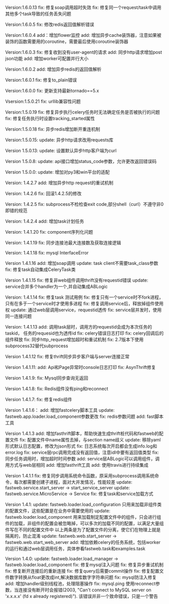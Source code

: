 

Version:1.6.0.13
    fix: 修复soap调用超时失效
    fix: 修复同一个request/task中调用其他多个task导致的任务丢失问题

Version:1.6.0.5
    fix: 修改redis返回值解析错误


Version:1.6.0.4
    add：增加flower监控
    add: 增加异步cache装饰器，注意如果被装饰的函数需要用的coroutine，需要最后使用coroutine装饰器


Version:1.6.0.3
    fix: 修复收到没有user-agent的请求
    add: 同步http请求增加post json功能
    add: 增加worker可配置并行大小


Version:1.6.0.2
    add: 增加异步redis的返回值解析


Version:1.6.0.1
    fix: 修复to_plain错误


Version:1.6.0.0
    fix: 更新支持最新tornado==5.x

Vsersion:1.5.0.21
    fix: urllib兼容性问题

Version:1.5.0.19
    fix: 修复异步执行celery任务时无法确定任务是否被执行的问题
    fix: 修复任务执行时设置tracking_started属性

Version:1.5.0.18
    fix: 异步redis增加断开重连机制

Version:1.5.0.15:
    update: 异步http请求改用requests库

Version 1.5.0.13:
    update: 设置默认异步http客户端为curl

Version 1.5.0.8:
    update: api接口增加status_code参数，允许更改返回错误码

Version 1.5.0.0:
    update: 增加对py3和win平台的适配

Version: 1.4.2.7
    add: 增加异步http request的重试机制

Version: 1.4.2.6
    fix: 回滚1.4.2.5的修改

Version: 1.4.2.5
    fix: subprocess不检检查exit code,部分shell（curl）不遵守非0即错的规范

Version: 1.4.2.4
    add: 增加task计划任务

Version: 1.4.1.20
    fix: component序列化问题

Version: 1.4.1.19
    fix: 同步连接池最大连接数及获取连接逻辑

Version: 1.4.1.18
    fix: mysql InterfaceError

Version 1.4.1.16
    add: 增加soap调用
    update: task client不需要task_class参数
    fix: 修复task自动集成CeleryTask类

Version 1.4.1.15
    fix: 修复非web组件调用thrift没有requestid错误
    update: service合并多个handler为一个,并自动集成ABLogic

Version: 1.4.1.14
    fix: 修复task 测试用例
    fix: 修复只有一个service时不fork进程，只有在多于一个service时才使用多进程
    fix: 修复调用service后，释放掉组件使用权
    update: 通过web层调用service，requestid透传
    fix: service层并发时，使用同一连接问题

Version: 1.4.1.13
    add: 调用task层时，调用方的requestid会成为本次任务的taskid， 任务的requesid也为透传id
    fix: celery错误日志打印
    fix: celery回调后的组件释放
    fix: 同步http_request增加超时和重试机制
    fix: 2.7版本下使用subprocess32替代subprocess


Version 1.4.1.12
    fix: 修复thrift同步异步客户端与server连接正常


Version 1.4.1.11:
    add: Api和Page异常时console日志打印
    fix: AsynThrift修复


Version 1.4.1.9:
    fix: Mysql同步查询无返回


Version 1.4.1.8:
    fix: Redis组件没有ping和reconnect


Version 1.4.1.7:
    fix: 修复redis组件


Version 1.4.1.6：
    add: 增加fastcelery脚本工具
    update: fastweb.app.loader.load_component参数更改
    fix: redis参数问题
    add: fast脚本工具

Version 1.4.1.3
    add: 增加fasthrift脚本，帮助快速生成thrift桩代码和fastweb的配置文件
    fix: 配置文件中name属性去掉，与section name歧义
    update: 移除yaml形式默认日志配置，修改为json形式
    fix: 日志系统每次开启都会生成info.log和error.log
    fix: service层rpc调用完成没有返回值，注意idl中要有返回值类型
    fix: 同步任务调用时，增加超时时间参数
    add: service层ABLogic可以调用组件，调用方式与web层相同
    add: 增加fasthrift工具
    add: 使用travis进行持续集成


Version 1.4.1.1
    fix: 修复同步调用系统命令函数，原采用subprocess调用系统命令，每次都需要创建子进程，面对大并发情况，性能较差
    update: fastweb.service.start_server -> start_service_server
    update: fastweb.service.MicroService -> Service
    fix: 修复task和service加载方式


Version 1.4.1:
    update: fastweb.loader.load_configuration 只用来加载非组件类的配置文件，这些配置是在业务中需要使用的
    update: fastweb.loader.load_component 用来加载制定配置文件中的组件，只会进行组件的加载，非组件的配置会被忽略掉，可以多次的加载不同的配置，以满足大量组件写在不同的配置文件中
            以上两条是为了配置文件的分离，使它们在物理上就是隔离的，防止混淆
    update: fastweb.web.start_server -> fastweb.web.start_web_server
    add: 增加依赖celery的任务系统，包括worker的运行和通过web层调用任务，具体参看fastweb.task和examples.task


Version 1.4.0:
    update: fastweb.loader.load_manager -> fastweb.loader.load_component
    fix: 修复mysql注入问题
    fix: 修复异步重试机制
    fix: 修复断开连接后的重新连接
    fix: 修复query后需要commit操作
    fix: 修复配置文件数字转换从float更改成int,解决数据库数字字符串问题
    fix: mysql防注入修复
    add: 增加handler级别线程池，处理阻塞操作
    fix: mysql.ping 使用reconnect参数，当连接没有断开时会报错(2003, "Can't connect to MySQL server on 'x.x.x.x' (fd x already registered)").
         该错误并非一个致命错误，只是一个警告





